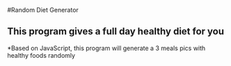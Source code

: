 #Random Diet Generator

## This program gives a full day healthy diet for you

*Based on JavaScript, this program will generate a 3 meals pics with healthy foods randomly

